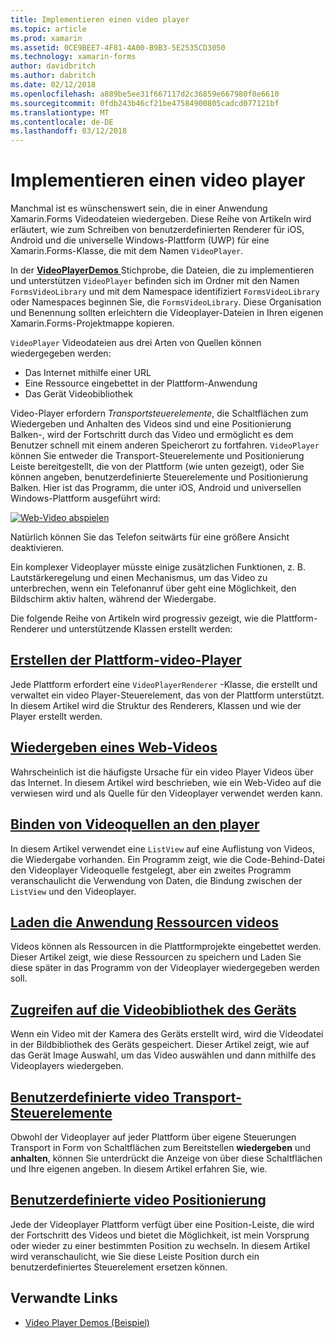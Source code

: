 ```yaml
---
title: Implementieren einen video player
ms.topic: article
ms.prod: xamarin
ms.assetid: 0CE9BEE7-4F81-4A00-B9B3-5E2535CD3050
ms.technology: xamarin-forms
author: davidbritch
ms.author: dabritch
ms.date: 02/12/2018
ms.openlocfilehash: a889be5ee31f667117d2c36859e667980f0e6610
ms.sourcegitcommit: 0fdb243b46cf21be47584900805cadcd077121bf
ms.translationtype: MT
ms.contentlocale: de-DE
ms.lasthandoff: 03/12/2018
---
```

# <a name="implementing-a-video-player"></a>Implementieren einen video player

Manchmal ist es wünschenswert sein, die in einer Anwendung Xamarin.Forms Videodateien wiedergeben. Diese Reihe von Artikeln wird erläutert, wie zum Schreiben von benutzerdefinierten Renderer für iOS, Android und die universelle Windows-Plattform (UWP) für eine Xamarin.Forms-Klasse, die mit dem Namen `VideoPlayer`.

In der [ **VideoPlayerDemos** ](https://developer.xamarin.com/samples/xamarin-forms/customrenderers/VideoPlayerDemos/) Stichprobe, die Dateien, die zu implementieren und unterstützen `VideoPlayer` befinden sich im Ordner mit den Namen `FormsVideoLibrary` und mit dem Namespace identifiziert `FormsVideoLibrary` oder Namespaces beginnen Sie, die `FormsVideoLibrary`. Diese Organisation und Benennung sollten erleichtern die Videoplayer-Dateien in Ihren eigenen Xamarin.Forms-Projektmappe kopieren.

`VideoPlayer` Videodateien aus drei Arten von Quellen können wiedergegeben werden:

- Das Internet mithilfe einer URL
- Eine Ressource eingebettet in der Plattform-Anwendung
- Das Gerät Videobibliothek

Video-Player erfordern *Transportsteuerelemente*, die Schaltflächen zum Wiedergeben und Anhalten des Videos sind und eine Positionierung Balken-, wird der Fortschritt durch das Video und ermöglicht es dem Benutzer schnell mit einem anderen Speicherort zu fortfahren. `VideoPlayer` können Sie entweder die Transport-Steuerelemente und Positionierung Leiste bereitgestellt, die von der Plattform (wie unten gezeigt), oder Sie können angeben, benutzerdefinierte Steuerelemente und Positionierung Balken. Hier ist das Programm, die unter iOS, Android und universellen Windows-Plattform ausgeführt wird:

[![Web-Video abspielen](web-videos-images/playwebvideo-small.png "Web Video abspielen")](web-videos-images/playwebvideo-large.png#lightbox "Web Video abspielen")

Natürlich können Sie das Telefon seitwärts für eine größere Ansicht deaktivieren.

Ein komplexer Videoplayer müsste einige zusätzlichen Funktionen, z. B. Lautstärkeregelung und einen Mechanismus, um das Video zu unterbrechen, wenn ein Telefonanruf über geht eine Möglichkeit, den Bildschirm aktiv halten, während der Wiedergabe.

Die folgende Reihe von Artikeln wird progressiv gezeigt, wie die Plattform-Renderer und unterstützende Klassen erstellt werden:

## <a name="creating-the-platform-video-playersplayer-creationmd"></a>[Erstellen der Plattform-video-Player](player-creation.md)

Jede Plattform erfordert eine `VideoPlayerRenderer` -Klasse, die erstellt und verwaltet ein video Player-Steuerelement, das von der Plattform unterstützt. In diesem Artikel wird die Struktur des Renderers, Klassen und wie der Player erstellt werden.

## <a name="playing-a-web-videoweb-videosmd"></a>[Wiedergeben eines Web-Videos](web-videos.md)

Wahrscheinlich ist die häufigste Ursache für ein video Player Videos über das Internet. In diesem Artikel wird beschrieben, wie ein Web-Video auf die verwiesen wird und als Quelle für den Videoplayer verwendet werden kann.

## <a name="binding-video-sources-to-the-playersource-bindingsmd"></a>[Binden von Videoquellen an den player](source-bindings.md)

In diesem Artikel verwendet eine `ListView` auf eine Auflistung von Videos, die Wiedergabe vorhanden. Ein Programm zeigt, wie die Code-Behind-Datei den Videoplayer Videoquelle festgelegt, aber ein zweites Programm veranschaulicht die Verwendung von Daten, die Bindung zwischen der `ListView` und den Videoplayer.

## <a name="loading-application-resource-videosloading-resourcesmd"></a>[Laden die Anwendung Ressourcen videos](loading-resources.md)

Videos können als Ressourcen in die Plattformprojekte eingebettet werden. Dieser Artikel zeigt, wie diese Ressourcen zu speichern und Laden Sie diese später in das Programm von der Videoplayer wiedergegeben werden soll.

## <a name="accessing-the-devices-video-libraryaccessing-librarymd"></a>[Zugreifen auf die Videobibliothek des Geräts](accessing-library.md)

Wenn ein Video mit der Kamera des Geräts erstellt wird, wird die Videodatei in der Bildbibliothek des Geräts gespeichert. Dieser Artikel zeigt, wie auf das Gerät Image Auswahl, um das Video auswählen und dann mithilfe des Videoplayers wiedergeben.

## <a name="custom-video-transport-controlscustom-transportmd"></a>[Benutzerdefinierte video Transport-Steuerelemente](custom-transport.md)

Obwohl der Videoplayer auf jeder Plattform über eigene Steuerungen Transport in Form von Schaltflächen zum Bereitstellen **wiedergeben** und **anhalten**, können Sie unterdrückt die Anzeige von über diese Schaltflächen und Ihre eigenen angeben. In diesem Artikel erfahren Sie, wie.

## <a name="custom-video-positioningcustom-positioningmd"></a>[Benutzerdefinierte video Positionierung](custom-positioning.md)

Jede der Videoplayer Plattform verfügt über eine Position-Leiste, die wird der Fortschritt des Videos und bietet die Möglichkeit, ist mein Vorsprung oder wieder zu einer bestimmten Position zu wechseln. In diesem Artikel wird veranschaulicht, wie Sie diese Leiste Position durch ein benutzerdefiniertes Steuerelement ersetzen können.





## <a name="related-links"></a>Verwandte Links

- [Video Player Demos (Beispiel)](https://developer.xamarin.com/samples/xamarin-forms/customrenderers/VideoPlayerDemos/)
